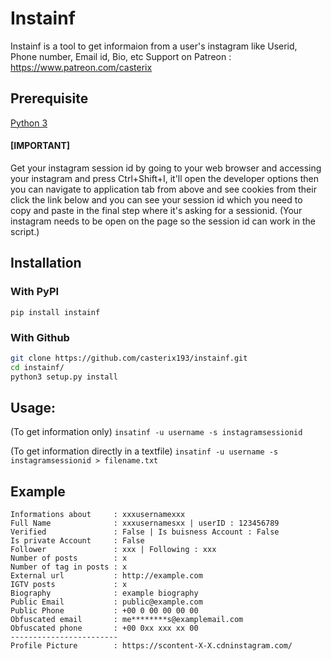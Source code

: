# Instainf

Instainf is a tool to get informaion from a user's instagram like Userid, Phone number, Email id, Bio, etc
Support on Patreon : https://www.patreon.com/casterix

## Prerequisite
[Python 3](https://www.python.org/downloads/release/python-370/)

#### [IMPORTANT] 
Get your instagram session id by going to your web browser and accessing your instagram and press Ctrl+Shift+I, it'll open the developer options then you can navigate to application tab from above and see cookies from their click the link below and you can see your session id which you need to copy and paste in the final step where it's asking for a sessionid. (Your instagram needs to be open on the page so the session id can work in the script.)

## Installation
### With PyPI
```pip install instainf```

### With Github
```bash
git clone https://github.com/casterix193/instainf.git
cd instainf/
python3 setup.py install
```

## Usage:
(To get information only) ``` insatinf -u username -s instagramsessionid ```

(To get information directly in a textfile) ``` insatinf -u username -s instagramsessionid > filename.txt ```

## Example
```
Informations about     : xxxusernamexxx
Full Name              : xxxusernamesxx | userID : 123456789
Verified               : False | Is buisness Account : False
Is private Account     : False
Follower               : xxx | Following : xxx
Number of posts        : x
Number of tag in posts : x
External url           : http://example.com
IGTV posts             : x
Biography              : example biography
Public Email           : public@example.com
Public Phone           : +00 0 00 00 00 00
Obfuscated email       : me********s@examplemail.com
Obfuscated phone       : +00 0xx xxx xx 00
------------------------
Profile Picture        : https://scontent-X-X.cdninstagram.com/
```

